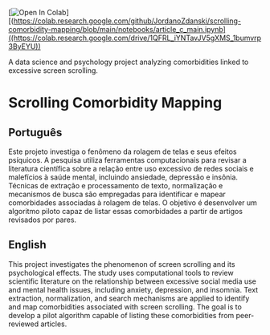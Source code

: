 [![Open In Colab](https://colab.research.google.com/assets/colab-badge.svg)][(https://colab.research.google.com/github/JordanoZdanski/scrolling-comorbidity-mapping/blob/main/notebooks/article_c_main.ipynb]((https://colab.research.google.com/drive/1QFRL_iYNTavJV5gXMS_1bumvrp3ByEYU))

A data science and psychology project analyzing comorbidities linked to excessive screen scrolling.

# Scrolling Comorbidity Mapping

## Português
Este projeto investiga o fenômeno da rolagem de telas e seus efeitos psíquicos. A pesquisa utiliza ferramentas computacionais para revisar a literatura científica sobre a relação entre uso excessivo de redes sociais e malefícios à saúde mental, incluindo ansiedade, depressão e insônia. Técnicas de extração e processamento de texto, normalização e mecanismos de busca são empregadas para identificar e mapear comorbidades associadas à rolagem de telas. O objetivo é desenvolver um algoritmo piloto capaz de listar essas comorbidades a partir de artigos revisados por pares.

## English
This project investigates the phenomenon of screen scrolling and its psychological effects. The study uses computational tools to review scientific literature on the relationship between excessive social media use and mental health issues, including anxiety, depression, and insomnia. Text extraction, normalization, and search mechanisms are applied to identify and map comorbidities associated with screen scrolling. The goal is to develop a pilot algorithm capable of listing these comorbidities from peer-reviewed articles.
